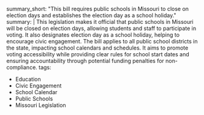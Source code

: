 summary_short: "This bill requires public schools in Missouri to close on election days and establishes the election day as a school holiday."
summary: |
  This legislation makes it official that public schools in Missouri will be closed on election days, allowing students and staff to participate in voting. It also designates election day as a school holiday, helping to encourage civic engagement. The bill applies to all public school districts in the state, impacting school calendars and schedules. It aims to promote voting accessibility while providing clear rules for school start dates and ensuring accountability through potential funding penalties for non-compliance.
tags:
  - Education
  - Civic Engagement
  - School Calendar
  - Public Schools
  - Missouri Legislation
